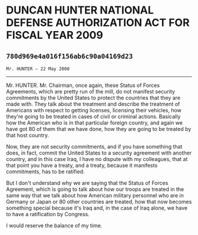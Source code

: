 # DUNCAN HUNTER NATIONAL DEFENSE AUTHORIZATION ACT FOR FISCAL YEAR 2009
## `780d969e4a016f156ab6c90a04169d23`
`Mr. HUNTER — 22 May 2008`

---


Mr. HUNTER. Mr. Chairman, once again, these Status of Forces 
Agreements, which are pretty run of the mill, do not manifest security 
commitments by the United States to protect the countries that they are 
made with. They talk about the treatment and describe the treatment of 
Americans with respect to getting licenses, licensing their vehicles, 
how they're going to be treated in cases of civil or criminal actions. 
Basically how the American who is in that particular foreign country, 
and again we have got 80 of them that we have done, how they are going 
to be treated by that host country.

Now, they are not security commitments, and if you have something 
that does, in fact, commit the United States to a security agreement 
with another country, and in this case Iraq, I have no dispute with my 
colleagues, that at that point you have a treaty, and a treaty, because 
it manifests commitments, has to be ratified.

But I don't understand why we are saying that the Status of Forces 
Agreement, which is going to talk about how our troops are treated in 
the same way that we talk about how American military personnel who are 
in Germany or Japan or 80 other countries are treated, how that now 
becomes something special because it's Iraq and, in the case of Iraq 
alone, we have to have a ratification by Congress.



I would reserve the balance of my time.